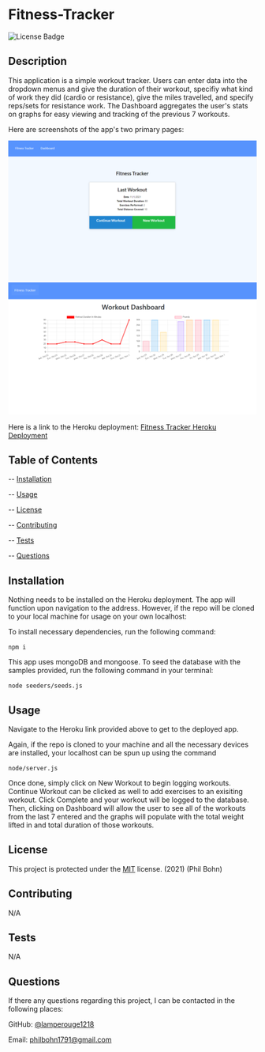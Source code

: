 # Fitness-Tracker

![License Badge](https://img.shields.io/badge/license-MIT-blue)

## Description

This application is a simple workout tracker. Users can enter data into the dropdown menus and give the duration of their workout, specifiy what kind of work they did (cardio or resistance), give the miles travelled, and specify reps/sets for resistance work. The Dashboard aggregates the user's stats on graphs for easy viewing and tracking of the previous 7 workouts.

Here are screenshots of the app's two primary pages:

![Main Page Screenshot](assets/mainpagescreenshot.PNG)
![Stats Page Screenshot](assets/statspagescreenshot.PNG)

Here is a link to the Heroku deployment: [Fitness Tracker Heroku Deployment]()

## Table of Contents

-- [Installation](#installation)

-- [Usage](#usage)

-- [License](#license)

-- [Contributing](#contributing)

-- [Tests](#tests)

-- [Questions](#questions)

## Installation

Nothing needs to be installed on the Heroku deployment. The app will function upon navigation to the address. However, if the repo will be cloned to your local machine for usage on your own localhost:

To install necessary dependencies, run the following command:

    npm i

This app uses mongoDB and mongoose. To seed the database with the samples provided, run the following command in your terminal:

    node seeders/seeds.js

## Usage

Navigate to the Heroku link provided above to get to the deployed app.

Again, if the repo is cloned to your machine and all the necessary devices are installed, your localhost can be spun up using the command

    node/server.js

Once done, simply click on New Workout to begin logging workouts. Continue Workout can be clicked as well to add exercises to an exisiting workout. Click Complete and your workout will be logged to the database. Then, clicking on Dashboard will allow the user to see all of the workouts from the last 7 entered and the graphs will populate with the total weight lifted in and total duration of those workouts.

## License

This project is protected under the [MIT](https://choosealicense.com/licenses/mit/) license. (2021) (Phil Bohn)

## Contributing

N/A

## Tests

N/A

## Questions

If there any questions regarding this project, I can be contacted in the following places:

GitHub: [@lamperouge1218](https://github.com/lamperouge1218)

Email: philbohn1791@gmail.com
